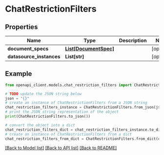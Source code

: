 # ChatRestrictionFilters


## Properties

Name | Type | Description | Notes
------------ | ------------- | ------------- | -------------
**document_specs** | [**List[DocumentSpec]**](DocumentSpec.md) |  | [optional] 
**datasource_instances** | **List[str]** |  | [optional] 

## Example

```python
from openapi_client.models.chat_restriction_filters import ChatRestrictionFilters

# TODO update the JSON string below
json = "{}"
# create an instance of ChatRestrictionFilters from a JSON string
chat_restriction_filters_instance = ChatRestrictionFilters.from_json(json)
# print the JSON string representation of the object
print(ChatRestrictionFilters.to_json())

# convert the object into a dict
chat_restriction_filters_dict = chat_restriction_filters_instance.to_dict()
# create an instance of ChatRestrictionFilters from a dict
chat_restriction_filters_from_dict = ChatRestrictionFilters.from_dict(chat_restriction_filters_dict)
```
[[Back to Model list]](../README.md#documentation-for-models) [[Back to API list]](../README.md#documentation-for-api-endpoints) [[Back to README]](../README.md)


